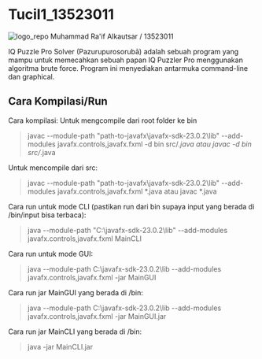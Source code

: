# Tucil1_13523011

![logo_repo](https://github.com/user-attachments/assets/69ab5e6a-d451-43ab-96af-2bcf0c1b6acd)
Muhammad Ra'if Alkautsar / 13523011

IQ Puzzle Pro Solver (Pazurupurosorubā) adalah sebuah program yang mampu untuk memecahkan sebuah papan IQ Puzzler Pro menggunakan algoritma brute force. Program ini menyediakan antarmuka command-line dan graphical.

## Cara Kompilasi/Run
Cara kompilasi: 
Untuk mengcompile dari root folder ke bin
> javac --module-path "path-to-javafx\javafx-sdk-23.0.2\lib" --add-modules javafx.controls,javafx.fxml -d bin src/*.java
atau 
> javac -d bin src/*.java 

Untuk mencompile dari src:
> javac --module-path "path-to-javafx\javafx-sdk-23.0.2\lib" --add-modules javafx.controls,javafx.fxml *.java 
atau 
> javac *.java

Cara run untuk mode CLI (pastikan run dari bin supaya input yang berada di /bin/input bisa terbaca):
> java --module-path "C:\javafx-sdk-23.0.2\lib" --add-modules javafx.controls,javafx.fxml MainCLI

Cara run untuk mode GUI:
> java --module-path C:\javafx-sdk-23.0.2\lib --add-modules javafx.controls,javafx.fxml -jar MainGUI

Cara run jar MainGUI yang berada di /bin:
> java --module-path C:\javafx-sdk-23.0.2\lib --add-modules javafx.controls,javafx.fxml -jar MainGUI.jar

Cara run jar MainCLI yang berada di /bin: 
> java -jar MainCLI.jar

